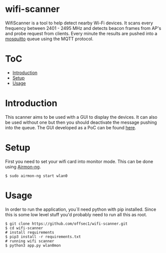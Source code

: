 # wifi-scanner
WifiScanner is a tool to help detect nearby Wi-Fi devices. It scans every frequency between
2401 - 2495 MHz and detects beacon frames from AP's and probe request from clients.
Every minute the results are pushed into a [mosquitto](https://github.com/eclipse/mosquitto) 
queue using the MQTT protocol.   

# ToC
* [Introduction](#Introduction)
* [Setup](#Setup)
* [Usage](#Usage)

# Introduction
This scanner aims to be used with a GUI to display the devices. It can also be used without 
 one but then you should deactivate the message pushing into the queue. The GUI developed 
 as a PoC can be found [here](https://github.com/offsec1/wifi-device-monitor).

# Setup
First you need to set your wifi card into monitor mode. This can be done 
using [Airmon-ng](https://www.aircrack-ng.org/doku.php?id=airmon-ng).

```
$ sudo airmon-ng start wlan0
```

# Usage
In order to run the application, you´ll need python with pip installed.
Since this is some low level stuff you'd probably need to run all this as root.

```
$ git clone https://github.com/offsec1/wifi-scanner.git
$ cd wifi-scanner
# install requirements
$ pip3 install -r requirements.txt
# running wifi scanner
$ python3 app.py wlan0mon
```